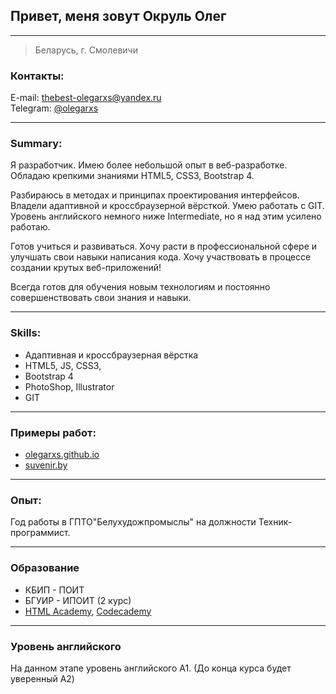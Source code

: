 ## Привет, меня зовут Окруль Олег 

----

> Беларусь, г. Смолевичи


### Контакты:
E-mail: [thebest-olegarxs@yandex.ru](mailto:thebest-olegarxs@yandex.ru)  
Telegram: [@olegarxs](https://t.me/olegarxs)

----
### Summary:

Я разработчик. Имею более небольшой опыт в веб-разработке. Обладаю крепкими знаниями HTML5, CSS3, Bootstrap 4.  

Разбираюсь в методах и принципах проектирования интерфейсов. Владели адаптивной и кроссбраузерной вёрсткой. Умею работать с GIT. Уровень английского немного ниже Intermediate, но я над этим усилено работаю.  

Готов учиться и развиваться. Хочу расти в профессиональной сфере и улучшать свои навыки написания кода. Хочу участвовать в процессе создании крутых веб-приложений!  

Всегда готов для обучения новым технологиям и постоянно совершенствовать свои знания и навыки.  




----
### Skills: 
* Адаптивная и кроссбраузерная вёрстка 
* HTML5, JS, CSS3, 
* Bootstrap 4
* PhotoShop, Illustrator
* GIT

----
### Примеры работ:
* [olegarxs.github.io](https://olegarxs.github.io)
* [suvenir.by](https://suvenir.by)


----
### Опыт:

Год работы в ГПТО"Белухудожпромыслы" на должности Техник-программист.

----
### Образование
- КБИП - ПОИТ
- БГУИР - ИПОИТ (2 курс) 
- [HTML Academy](https://htmlacademy.ru/), [Codecademy](http://codecademy.com/)   

----
### Уровень английского
На данном этапе уровень английского А1. (До конца курса будет уверенный A2)